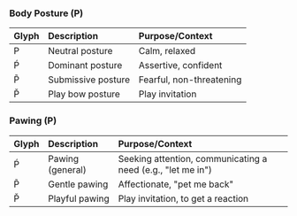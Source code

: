 ### **Body Posture (P)**

| Glyph | Description | Purpose/Context |
| :---- | :---------- | :-------------- |
| P     | Neutral posture | Calm, relaxed |
| Ṕ     | Dominant posture | Assertive, confident |
| P̃     | Submissive posture | Fearful, non-threatening |
| P̌     | Play bow posture | Play invitation |

### Pawing (P)

| Glyph | Description | Purpose/Context |
| :--- | :--- | :--- |
| Ṕ | Pawing (general) | Seeking attention, communicating a need (e.g., "let me in") |
| P̃ | Gentle pawing | Affectionate, "pet me back" |
| P̌ | Playful pawing | Play invitation, to get a reaction |